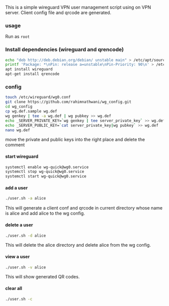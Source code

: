 This is a simple wireguard VPN user management script using on VPN server.
Client config file and qrcode are generated.

### usage
Run as `root`

### Install dependencies (wireguard and qrencode)
```bash
echo "deb http://deb.debian.org/debian/ unstable main" > /etc/apt/sources.list.d/unstable.list
printf 'Package: *\nPin: release a=unstable\nPin-Priority: 90\n' > /etc/apt/preferences.d/limit-unstable                       apt update
apt install wireguard
apt-get install qrencode
```

### config
```bash
touch /etc/wireguard/wg0.conf
git clone https://github.com/rahimnathwani/wg_config.git
cd wg_config
cp wg.def.sample wg.def
wg genkey | tee -a wg.def | wg pubkey >> wg.def
echo _SERVER_PRIVATE_KEY=`wg genkey | tee server_private_key` >> wg.def
echo _SERVER_PUBLIC_KEY=`cat server_private_key|wg pubkey` >> wg.def
nano wg.def
```
move the private and public keys into the right place and delete the comment

#### start wireguard

```bash
systemctl enable wg-quick@wg0.service
systemctl stop wg-quick@wg0.service
systemctl start wg-quick@wg0.service
```

#### add a user

```bash
./user.sh -a alice
```

This will generate a client conf and qrcode in current directory whose name is alice
and add alice to the wg config.

#### delete a user

```bash
./user.sh -d alice
```
This will delete the alice directory and delete alice from the wg config.

#### view a user

```bash
./user.sh -v alice
```
This will show generated QR codes.

#### clear all

```bash
./user.sh -c
```
